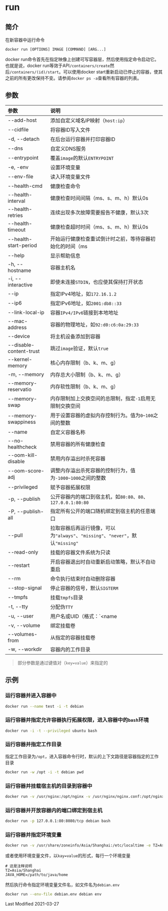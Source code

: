 # run

## 简介

在新容器中运行命令

```
docker run [OPTIONS] IMAGE [COMMAND] [ARG...]
```

docker run命令首先在指定映像上创建可写容器层，然后使用指定命令启动它。 也就是说，docker run等效于API`/containers/create`然后`/containers/(id)/start`。可以使用docker start重新启动已停止的容器，使其之前的所有更改保持不变。请参阅`docker ps -a`查看所有容器的列表。

## 参数

参数 | 说明
:- | :-
--add-host              | 添加自定义域名IP映射（`host:ip`）
--cidfile               | 将容器ID写入文件
-d, --detach            | 在后台运行容器并打印容器ID
--dns                   | 自定义DNS服务
--entrypoint            | 覆盖`image`的默认`ENTRYPOINT`
-e, -env                | 设置环境变量
--env-file              | 读入环境变量文件
--health-cmd            | 健康检查命令
--health-interval       | 健康检查时间间隔（ms、s、m、h）默认0s
--health-retries        | 连续出现多次故障需要报告不健康，默认3次
--health-timeout        | 健康检查超时时间（ms、s、m、h）默认0s
--health-start-period   | 开始运行健康检查重试倒计时之前，等待容器初始化的时间（ms|s|m|h）（默认为0s）
--help                  | 显示帮助信息
-h, --hostname          | 容器主机名
-i, --interactive       | 即使未连接`STDIN`，也应使其保持打开状态
--ip                    | 指定IPv4地址，如`172.16.1.2`
--ip6                   | 指定IPv6地址，如`2001:db8::33`
--link-local-ip         | 容器`IPv4/IPv6`链接到本地地址
--mac-address           | 容器的物理地址，如`92:d0:c6:0a:29:33`
--device                | 将主机设备添加到容器
--disable-content-trust	| 跳过`image`验证，默认`true`
--kernel-memory         | 核心内存限制（b、k、m、g）
-m, --memory            | 内存总大小限制（b、k、m、g）
--memory-reservatio     | 内存软性限制（b、k、m、g）
--memory-swap           | 内存限制加上交换空间的总限制，指定`-1`启用无限制交换空间
--memory-swappiness     | 用于设置容器的虚拟内存控制行为。值为`0~100`之间的整数
--name                  | 自定义容器名称
--no-healthcheck        | 禁用容器的所有健康检查
--oom-kill-disable      | 禁用内存溢出时杀死容器
--oom-score-adj         | 调整内存溢出杀死容器的控制行为，值为`-1000~1000`之间的整数
--privileged            | 赋予容器拓展权限
-p, --publish           | 公开容器内的端口到宿主机，如`80:80`、`80`、`127.0.0.1:80:80`
-P, --publish-all       | 指定所有公开的端口随机绑定到宿主机的任意端口
--pull                  | 拉取容器后再运行镜像，可以为`"always"`、`"missing"`、`"never"`，默认`"missing"`
--read-only             | 挂载的容器文件系统为只读
--restart               | 开启容器退出时自动重新启动策略，默认不自动重启
--rm                    | 命令执行结束时自动删除容器
--stop-signal           | 停止容器的信号，默认`SIGTERM`
--tmpfs                 | 挂载`tmpfs`目录
-t, --tty               | 分配伪`TTY`
-u, --user              | 用户名或UID（格式：`<name|uid>[:<group|gid>]`）
-v, --volume            | 绑定挂载卷
--volumes-from          | 从指定的容器挂载卷
-w, --workdir           | 容器内的工作目录

> 部分参数是通过键值对（`key=value`）来指定的
## 示例

### 运行容器并进入容器中

```bash
docker run --name test -i -t debian
```

### 运行容器并指定允许容器执行拓展权限，进入容器中的`bash`环境

```bash
docker run -i -t --privileged ubuntu bash
```

### 运行容器并指定工作目录

指定工作目录为`/opt`，进入容器命令行时，默认的上下文路径是容器指定的工作目录

```bash
docker run -w /opt -i -t debian pwd
```

### 运行容器并挂载宿主机的目录到容器中

```bash
docker run -v /usr/nginx:/opt/nginx -v /usr/nginx/nginx.conf:/opt/nginx/nginx.conf -i -t nginx ls -lAhFR /opt/nginx
```

### 运行容器并开放容器内的端口绑定到宿主机

```bash
docker run -p 127.0.0.1:80:8080/tcp debian bash
```

### 运行容器并指定环境变量

```bash
docker run -v /usr/share/zoneinfo/Asia/Shanghai:/etc/localtime -e TZ=Asia/Shanghai debian env
```

或者使用环境变量文件，以`kay=value`的形式，每行一个环境变量

```env
# 这是注释说明
TZ=Asia/Shanghai
JAVA_HOME=/path/to/java/home
```

然后执行命令指定环境变量文件名，如文件名为`debian.env`

```bash
docker run --env-file debian.env debian env
```

Last Modified 2021-03-27
